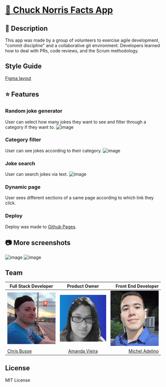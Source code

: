# [:muscle: Chuck Norris Facts App](https://chingu-voyages.github.io/v42-toucans-team-01/)

## :closed_book: Description
This app was made by a group of volunteers to exercise agile development, "commit discipline" and a collaborative git environment. Developers learned how to deal with PRs, code reviews, and the Scrum methodology.

## Style Guide
[Figma layout](https://www.figma.com/file/CRs4vxKppbfGkFI92YqCsG/Chuck-App?node-id=0%3A1&t=QvvuCeZmV6f0fYDk-0)

## :star: Features
### Random joke generator
User can select how many jokes they want to see and filter through a category if they want to.
![image](https://user-images.githubusercontent.com/15349795/215792104-61c31d7b-f8b0-4cba-9232-69c3b343343e.png)

### Category filter
User can see jokes according to their category.
![image](https://user-images.githubusercontent.com/15349795/215792204-8ca46dc9-17a6-43c6-826a-8553e84a5276.png)

### Joke search
User can search jokes via text.
![image](https://user-images.githubusercontent.com/15349795/215792451-949c4796-28e2-4433-a80d-c434bc2effee.png)

### Dynamic page
User sees different sections of a same page according to which link they click. 

### Deploy
Deploy was made to [Github Pages](https://chingu-voyages.github.io/v42-toucans-team-01/).

## :camera: More screenshots
![image](https://user-images.githubusercontent.com/15349795/215792721-72ad37e6-8682-4fc7-97e2-858323207e46.png)
![image](https://user-images.githubusercontent.com/15349795/215792809-c98938eb-2035-445b-8210-bdd991ab9afa.png)

## Team
| Full Stack Developer   |      Product Owner      |  Front End Developer |
|----------|:-------------:|------:|
| <img src="/images/img-christopher.jpg" width="200"> |  <img src="/images/img-amanda.png" width="200"> | <img src="/images/img-michel.jpg" width="200"> |
| [Chris Busse](https://github.com/gamingbuddhist) |   [Amanda Vieira](https://github.com/amandaalexandre)   |   [Michel Adelino](https://github.com/MichMatrix) |

## License
MIT License
